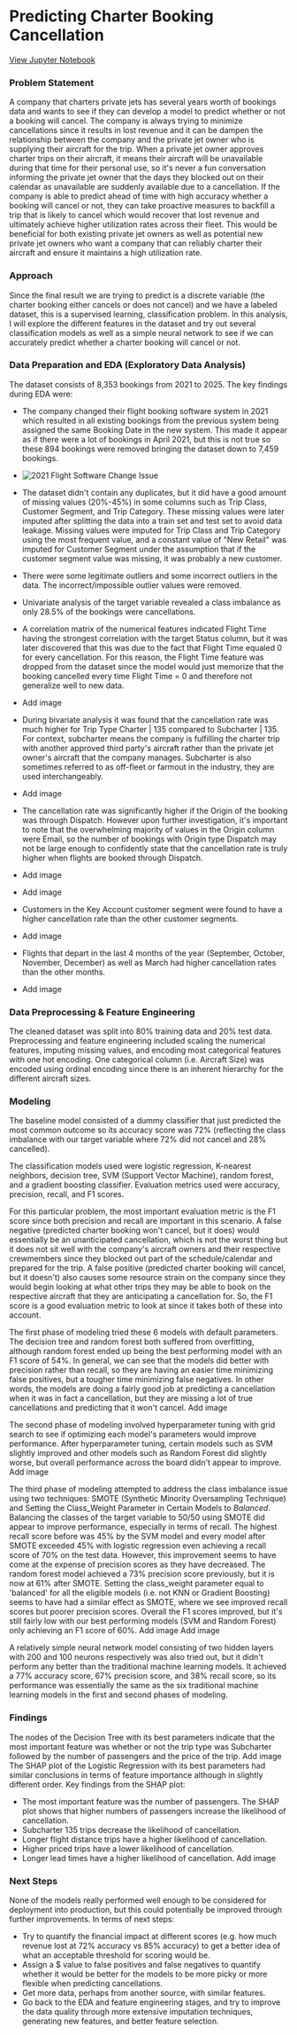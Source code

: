 # Predicting Charter Booking Cancellation 
[View Jupyter Notebook](Predicting%20Charter%20Booking%20Cancellation.ipynb)

### Problem Statement
A company that charters private jets has several years worth of bookings data and wants to see if they can develop a model to predict whether or not a booking will cancel. The company is always trying to minimize cancellations since it results in lost revenue and it can be dampen the relationship between the company and the private jet owner who is supplying their aircraft for the trip. When a private jet owner approves charter trips on their aircraft, it means their aircraft will be unavailable during that time for their personal use, so it's never a fun conversation informing the private jet owner that the days they blocked out on their calendar as unavailable are suddenly available due to a cancellation. If the company is able to predict ahead of time with high accuracy whether a booking will cancel or not, they can take proactive measures to backfill a trip that is likely to cancel which would recover that lost revenue and ultimately achieve higher utilization rates across their fleet. This would be beneficial for both existing private jet owners as well as potential new private jet owners who want a company that can reliably charter their aircraft and ensure it maintains a high utilization rate.

### Approach
Since the final result we are trying to predict is a discrete variable (the charter booking either cancels or does not cancel) and we have a labeled dataset, this is a supervised learning, classification problem. In this analysis, I will explore the different features in the dataset and try out several classification models as well as a simple neural network to see if we can accurately predict whether a charter booking will cancel or not.

### Data Preparation and EDA (Exploratory Data Analysis) 
The dataset consists of 8,353 bookings from 2021 to 2025. The key findings during EDA were:
- The company changed their flight booking software system in 2021 which resulted in all existing bookings from the previous system being assigned the same Booking Date in the new system. This made it appear as if there were a lot of bookings in April 2021, but this is not true so these 894 bookings were removed bringing the dataset down to 7,459 bookings.
- ![2021 Flight Software Change Issue]('images/2021_Flight_Software_Change_Issue.png')

- The dataset didn't contain any duplicates, but it did have a good amount of missing values (20%-45%) in some columns such as Trip Class, Customer Segment, and Trip Category. These missing values were later imputed after splitting the data into a train set and test set to avoid data leakage. Missing values were imputed for Trip Class and Trip Category using the most frequent value, and a constant value of "New Retail" was imputed for Customer Segment under the assumption that if the customer segment value was missing, it was probably a new customer.
- There were some legitimate outliers and some incorrect outliers in the data. The incorrect/impossible outlier values were removed.
- Univariate analysis of the target variable revealed a class imbalance as only 28.5% of the bookings were cancellations.
- A correlation matrix of the numerical features indicated Flight Time having the strongest correlation with the target Status column, but it was later discovered that this was due to the fact that Flight Time equaled 0 for every cancellation. For this reason, the Flight Time feature was dropped from the dataset since the model would just memorize that the booking cancelled every time Flight Time = 0 and therefore not generalize well to new data.
- Add image
- During bivariate analysis it was found that the cancellation rate was much higher for Trip Type Charter | 135 compared to Subcharter | 135. For context, subcharter means the company is fulfilling the charter trip with another approved third party's aircraft rather than the private jet owner's aircraft that the company manages. Subcharter is also sometimes referred to as off-fleet or farmout in the industry, they are used interchangeably.
- Add image
- The cancellation rate was significantly higher if the Origin of the booking was through Dispatch. However upon further investigation, it's important to note that the overwhelming majority of values in the Origin column were Email, so the number of bookings with Origin type Dispatch may not be large enough to confidently state that the cancellation rate is truly higher when flights are booked through Dispatch.
- Add image
- Add image
- Customers in the Key Account customer segment were found to have a higher cancellation rate than the other customer segments.
- Add image
- Flights that depart in the last 4 months of the year (September, October, November, December) as well as March had higher cancellation rates than the other months.
- Add image

### Data Preprocessing & Feature Engineering
The cleaned dataset was split into 80% training data and 20% test data. Preprocessing and feature engineering included scaling the numerical features, imputing missing values, and encoding most categorical features with one hot encoding. One categorical column (i.e. Aircraft Size) was encoded using ordinal encoding since there is an inherent hierarchy for the different aircraft sizes.

### Modeling
The baseline model consisted of a dummy classifier that just predicted the most common outcome so its accuracy score was 72% (reflecting the class imbalance with our target variable where 72% did not cancel and 28% cancelled).

The classification models used were logistic regression, K-nearest neighbors, decision tree, SVM (Support Vector Machine), random forest, and a gradient boosting classifier. Evaluation metrics used were accuracy, precision, recall, and F1 scores.

For this particular problem, the most important evaluation metric is the F1 score since both precision and recall are important in this scenario. A false negative (predicted charter booking won't cancel, but it does) would essentially be an unanticipated cancellation, which is not the worst thing but it does not sit well with the company's aircraft owners and their respective crewmembers since they blocked out part of the schedule/calendar and prepared for the trip. A false positive (predicted charter booking will cancel, but it doesn't) also causes some resource strain on the company since they would begin looking at what other trips they may be able to book on the respective aircraft that they are anticipating a cancellation for. So, the F1 score is a good evaluation metric to look at since it takes both of these into account. 

The first phase of modeling tried these 6 models with default parameters. The decision tree and random forest both suffered from overfitting, although random forest ended up being the best performing model with an F1 score of 54%. In general, we can see that the models did better with precision rather than recall, so they are having an easier time minimizing false positives, but a tougher time minimizing false negatives. In other words, the models are doing a fairly good job at predicting a cancellation when it was in fact a cancellation, but they are missing a lot of true cancellations and predicting that it won't cancel.
Add image

The second phase of modeling involved hyperparameter tuning with grid search to see if optimizing each model's parameters would improve performance. After hyperparameter tuning, certain models such as SVM slightly improved and other models such as Random Forest did slightly worse, but overall performance across the board didn't appear to improve.
Add image

The third phase of modeling attempted to address the class imbalance issue using two techniques: SMOTE (Synthetic Minority Oversampling Technique) and Setting the Class_Weight Parameter in Certain Models to *Balanced*. Balancing the classes of the target variable to 50/50 using SMOTE did appear to improve performance, especially in terms of recall. The highest recall score before was 45% by the SVM model and every model after SMOTE exceeded 45% with logistic regression even achieving a recall score of 70% on the test data. However, this improvement seems to have come at the expense of precision scores as they have decreased. The random forest model achieved a 73% precision score previously, but it is now at 61% after SMOTE. Setting the class_weight parameter equal to 'balanced' for all the eligible models (i.e. not KNN or Gradient Boosting) seems to have had a similar effect as SMOTE, where we see improved recall scores but poorer precision scores. Overall the F1 scores improved, but it's still fairly low with our best performing models (SVM and Random Forest) only achieving an F1 score of 60%.
Add image
Add image

A relatively simple neural network model consisting of two hidden layers with 200 and 100 neurons respectively was also tried out, but it didn't perform any better than the traditional machine learning models. It achieved a 77% accuracy score, 67% precision score, and 38% recall score, so its performance was essentially the same as the six traditional machine learning models in the first and second phases of modeling.

### Findings
The nodes of the Decision Tree with its best parameters indicate that the most important feature was whether or not the trip type was Subcharter followed by the number of passengers and the price of the trip.
Add image
The SHAP plot of the Logistic Regression with its best parameters had similar conclusions in terms of feature importance although in slightly different order. Key findings from the SHAP plot:
- The most important feature was the number of passengers. The SHAP plot shows that higher numbers of passengers increase the likelihood of cancellation.
- Subcharter 135 trips decrease the likelihood of cancellation.
- Longer flight distance trips have a higher likelihood of cancellation.
- Higher priced trips have a lower likelihood of cancellation.
- Longer lead times have a higher likelihood of cancellation.
Add image

### Next Steps
None of the models really performed well enough to be considered for deployment into production, but this could potentially be improved through further improvements. In terms of next steps:
- Try to quantify the financial impact at different scores (e.g. how much revenue lost at 72% accuracy vs 85% accuracy) to get a better idea of what an acceptable threshold for scoring would be.
- Assign a $ value to false positives and false negatives to quantify whether it would be better for the models to be more picky or more flexible when predicting cancellations.
- Get more data, perhaps from another source, with similar features.
- Go back to the EDA and feature engineering stages, and try to improve the data quality through more extensive imputation techniques, generating new features, and better feature selection.


